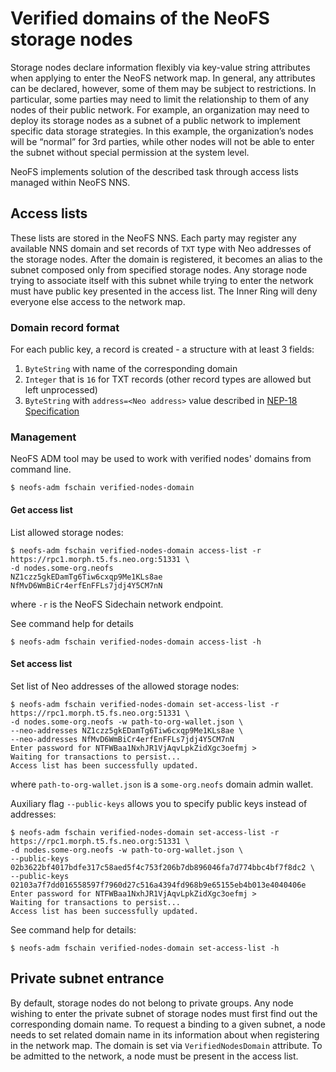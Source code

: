 # Verified domains of the NeoFS storage nodes

Storage nodes declare information flexibly via key-value string attributes when
applying to enter the NeoFS network map. In general, any attributes can be
declared, however, some of them may be subject to restrictions. In particular,
some parties may need to limit the relationship to them of any nodes of their
public network. For example, an organization may need to deploy its storage
nodes as a subnet of a public network to implement specific data storage
strategies. In this example, the organization’s nodes will be “normal” for 3rd
parties, while other nodes will not be able to enter the subnet without special
permission at the system level.

NeoFS implements solution of the described task through access lists managed
within NeoFS NNS.

## Access lists

These lists are stored in the NeoFS NNS. Each party may register any available
NNS domain and set records of `TXT` type with Neo addresses of the storage
nodes. After the domain is registered, it becomes an alias to the subnet composed
only from specified storage nodes. Any storage node trying to associate itself
with this subnet while trying to enter the network must have public key
presented in the access list. The Inner Ring will deny everyone else access to
the network map.

### Domain record format

For each public key, a record is created - a structure with at least 3 fields:
1. `ByteString` with name of the corresponding domain
2. `Integer` that is `16` for TXT records (other record types are allowed but left unprocessed)
3. `ByteString` with `address=<Neo address>` value described in [NEP-18 Specification](https://github.com/neo-project/proposals/pull/133)

### Management

NeoFS ADM tool may be used to work with verified nodes' domains from command line.
```
$ neofs-adm fschain verified-nodes-domain
```

#### Get access list

List allowed storage nodes:
```
$ neofs-adm fschain verified-nodes-domain access-list -r https://rpc1.morph.t5.fs.neo.org:51331 \
-d nodes.some-org.neofs
NZ1czz5gkEDamTg6Tiw6cxqp9Me1KLs8ae
NfMvD6WmBiCr4erfEnFFLs7jdj4Y5CM7nN
```
where `-r` is the NeoFS Sidechain network endpoint.

See command help for details
```
$ neofs-adm fschain verified-nodes-domain access-list -h
```

#### Set access list

Set list of Neo addresses of the allowed storage nodes:
```
$ neofs-adm fschain verified-nodes-domain set-access-list -r https://rpc1.morph.t5.fs.neo.org:51331 \
-d nodes.some-org.neofs -w path-to-org-wallet.json \
--neo-addresses NZ1czz5gkEDamTg6Tiw6cxqp9Me1KLs8ae \
--neo-addresses NfMvD6WmBiCr4erfEnFFLs7jdj4Y5CM7nN
Enter password for NTFWBaa1NxhJR1VjAqvLpkZidXgc3oefmj >
Waiting for transactions to persist...
Access list has been successfully updated.
```
where `path-to-org-wallet.json` is a `some-org.neofs` domain admin wallet.

Auxiliary flag `--public-keys` allows you to specify public keys instead of addresses:
```
$ neofs-adm fschain verified-nodes-domain set-access-list -r https://rpc1.morph.t5.fs.neo.org:51331 \
-d nodes.some-org.neofs -w path-to-org-wallet.json \
--public-keys 02b3622bf4017bdfe317c58aed5f4c753f206b7db896046fa7d774bbc4bf7f8dc2 \
--public-keys 02103a7f7dd016558597f7960d27c516a4394fd968b9e65155eb4b013e4040406e
Enter password for NTFWBaa1NxhJR1VjAqvLpkZidXgc3oefmj >
Waiting for transactions to persist...
Access list has been successfully updated.
```

See command help for details:
```
$ neofs-adm fschain verified-nodes-domain set-access-list -h
```

## Private subnet entrance

By default, storage nodes do not belong to private groups. Any node wishing to
enter the private subnet of storage nodes must first find out the corresponding
domain name. To request a binding to a given subnet, a node needs to set
related domain name in its information about when registering in the network
map. The domain is set via `VerifiedNodesDomain` attribute. To be admitted to
the network, a node must be present in the access list.
